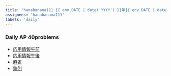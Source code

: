 ```yaml
---
title: "hanabanana111 {{ env.DATE | date('YYYY') }}年{{ env.DATE | date('MM') }}月{{ env.DATE | date('DD') }}日"
assignees: 'hanabanana111'
labels: 'daily'
---
```


### Daily AP 40problems
- [応用情報午前](https://www.ap-siken.com/apkakomon.php)
- [応用情報午後](https://www.ap-siken.com/apkakomon_pm.php)
- [麻雀](https://game.mahjongsoul.com/index.html)
- [鉄則](https://atcoder.jp/contests/tessoku-book)